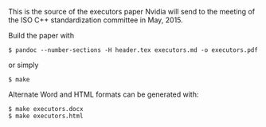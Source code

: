 This is the source of the executors paper Nvidia will send to the
meeting of the ISO C++ standardization committee in May, 2015.

Build the paper with

    $ pandoc --number-sections -H header.tex executors.md -o executors.pdf

or simply

    $ make

Alternate Word and HTML formats can be generated with:

    $ make executors.docx
    $ make executors.html
